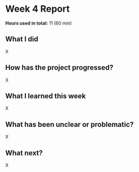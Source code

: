 # Week 4 Report

**Hours used in total:** 11 (60 min)

## What I did

X

## How has the project progressed?

X

## What I learned this week

X

## What has been unclear or problematic?

X

## What next?

X
